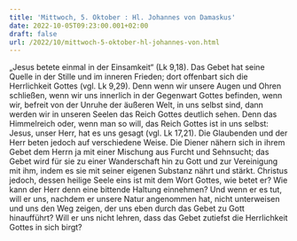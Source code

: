 ```yaml
---
title: 'Mittwoch, 5. Oktober : Hl. Johannes von Damaskus'
date: 2022-10-05T09:23:00.001+02:00
draft: false
url: /2022/10/mittwoch-5-oktober-hl-johannes-von.html
---
```


„Jesus betete einmal in der Einsamkeit“ (Lk 9,18). Das Gebet hat seine Quelle in der Stille und im inneren Frieden; dort offenbart sich die Herrlichkeit Gottes (vgl. Lk 9,29). Denn wenn wir unsere Augen und Ohren schließen, wenn wir uns innerlich in der Gegenwart Gottes befinden, wenn wir, befreit von der Unruhe der äußeren Welt, in uns selbst sind, dann werden wir in unseren Seelen das Reich Gottes deutlich sehen. Denn das Himmelreich oder, wenn man so will, das Reich Gottes ist in uns selbst: Jesus, unser Herr, hat es uns gesagt (vgl. Lk 17,21). Die Glaubenden und der Herr beten jedoch auf verschiedene Weise. Die Diener nähern sich in ihrem Gebet dem Herrn ja mit einer Mischung aus Furcht und Sehnsucht; das Gebet wird für sie zu einer Wanderschaft hin zu Gott und zur Vereinigung mit ihm, indem es sie mit seiner eigenen Substanz nährt und stärkt. Christus jedoch, dessen heilige Seele eins ist mit dem Wort Gottes, wie betet er? Wie kann der Herr denn eine bittende Haltung einnehmen? Und wenn er es tut, will er uns, nachdem er unsere Natur angenommen hat, nicht unterweisen und uns den Weg zeigen, der uns eben durch das Gebet zu Gott hinaufführt? Will er uns nicht lehren, dass das Gebet zutiefst die Herrlichkeit Gottes in sich birgt?
